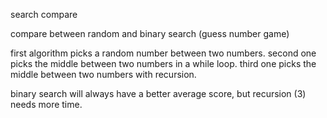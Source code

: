 search compare

compare between random and binary search (guess number game)

first algorithm picks a random number between two numbers. 
second one picks the middle between two numbers in a while loop.
third one picks the middle between two numbers with recursion.

binary search will always have a better average score, 
but recursion (3) needs more time.
